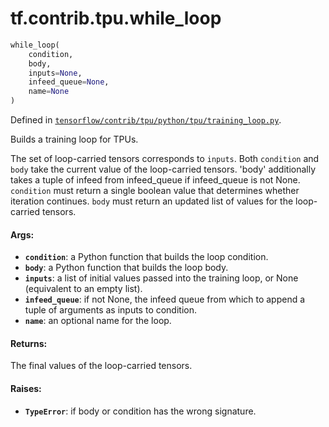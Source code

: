 <div itemscope itemtype="http://developers.google.com/ReferenceObject">
<meta itemprop="name" content="tf.contrib.tpu.while_loop" />
</div>

# tf.contrib.tpu.while_loop

``` python
while_loop(
    condition,
    body,
    inputs=None,
    infeed_queue=None,
    name=None
)
```



Defined in [`tensorflow/contrib/tpu/python/tpu/training_loop.py`](https://www.tensorflow.org/code/tensorflow/contrib/tpu/python/tpu/training_loop.py).

Builds a training loop for TPUs.

The set of loop-carried tensors corresponds to `inputs`.  Both
`condition` and `body` take the current value of the loop-carried
tensors. 'body' additionally takes a tuple of infeed from
infeed_queue if infeed_queue is not None. `condition` must return a
single boolean value that determines whether iteration
continues. `body` must return an updated list of values for the
loop-carried tensors.

#### Args:

* <b>`condition`</b>: a Python function that builds the loop condition.
* <b>`body`</b>: a Python function that builds the loop body.
* <b>`inputs`</b>: a list of initial values passed into the training loop, or
    None (equivalent to an empty list).
* <b>`infeed_queue`</b>: if not None, the infeed queue from which to append a tuple
    of arguments as inputs to condition.
* <b>`name`</b>: an optional name for the loop.


#### Returns:

The final values of the loop-carried tensors.


#### Raises:

* <b>`TypeError`</b>: if body or condition has the wrong signature.